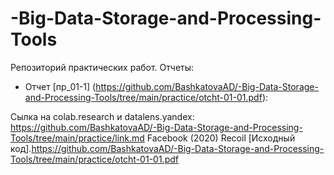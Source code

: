# -Big-Data-Storage-and-Processing-Tools
Репозиторий практических работ. 
Отчеты:
 - Отчет [пр_01-1] (https://github.com/BashkatovaAD/-Big-Data-Storage-and-Processing-Tools/tree/main/practice/otcht-01-01.pdf): 
 
 Сылка на colab.research и datalens.yandex: https://github.com/BashkatovaAD/-Big-Data-Storage-and-Processing-Tools/tree/main/practice/link.md
Facebook (2020) Recoil [Исходный код].https://github.com/BashkatovaAD/-Big-Data-Storage-and-Processing-Tools/tree/main/practice/otcht-01-01.pdf
